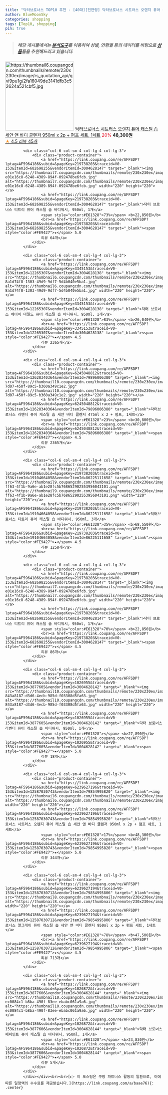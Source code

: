 ```yaml
---
title: "닥터브로너스 TOP10 추천 - [40대][전연령] 닥터브로너스 시트러스 오렌지 퓨어 캐스틸 솝 세안 앤 바디 클렌저 950ml x 2p + 펌프 세트, 1세트"
author: BlueMoonSky
categories: shopping
tags: [Top10, shopping]
pin: true
---
```


> ##### 해당 게시물에서는 [**분석도구**](https://itemscout.io/)를 이용하여 **성별**, **연령별** 등의 데이터를 바탕으로 [**상품**](https://link.coupang.com/a/baae76)들을 추천해드리고 있습니다.
<div class="container"><div class="row">
            <div class="col-6 col-sm-4 col-lg-4 col-lg-3">
                <div class="product-container">
                    <a href="https://link.coupang.com/re/AFFSDP?lptag=AF5964186&subid=&pageKey=6239627196&traceid=V0-153&itemId=12587030743&vendorItemId=79854995820" target="_blank"><img src="https://thumbnail6.coupangcdn.com/thumbnails/remote/230x230ex/image/rs_quotation_api/qvi9pu1g/2fa16049de3141dfb3c52624a521cbf5.jpg" alt="https://thumbnail6.coupangcdn.com/thumbnails/remote/230x230ex/image/rs_quotation_api/qvi9pu1g/2fa16049de3141dfb3c52624a521cbf5.jpg" width="220" height="220"></a>
                    <a href="https://link.coupang.com/re/AFFSDP?lptag=AF5964186&subid=&pageKey=6239627196&traceid=V0-153&itemId=12587030743&vendorItemId=79854995820" target="_blank">닥터브로너스 시트러스 오렌지 퓨어 캐스틸 솝 세안 앤 바디 클렌저 950ml x 2p + 펌프 세트, 1세트</a>
                    <span style="color:#E61328">20%</span> <b>48,300원</b>
                    <br><a href="https://link.coupang.com/re/AFFSDP?lptag=AF5964186&subid=&pageKey=6239627196&traceid=V0-153&itemId=12587030743&vendorItemId=79854995820" target="_blank"><span style="color:#FE9427">★</span> 4.5
                    리뷰 45개</a>
                </div>
            </div>
            
            <div class="col-6 col-sm-4 col-lg-4 col-lg-3">
                <div class="product-container">
                    <a href="https://link.coupang.com/re/AFFSDP?lptag=AF5964186&subid=&pageKey=219738203&traceid=V0-153&itemId=682698255&vendorItemId=3004628147" target="_blank"><img src="https://thumbnail7.coupangcdn.com/thumbnails/remote/230x230ex/image/retail/images/39367223956789-e01e16c8-6248-4389-894f-092478be6fcb.jpg" alt="https://thumbnail7.coupangcdn.com/thumbnails/remote/230x230ex/image/retail/images/39367223956789-e01e16c8-6248-4389-894f-092478be6fcb.jpg" width="220" height="220"></a>
                    <a href="https://link.coupang.com/re/AFFSDP?lptag=AF5964186&subid=&pageKey=219738203&traceid=V0-153&itemId=682698255&vendorItemId=3004628147" target="_blank">닥터 브로너스 티트리 퓨어 캐스틸 솝 바디워시, 950ml, 1개</a>
                    <span style="color:#E61328">73%</span> <b>22,850원</b>
                    <br><a href="https://link.coupang.com/re/AFFSDP?lptag=AF5964186&subid=&pageKey=219738203&traceid=V0-153&itemId=682698255&vendorItemId=3004628147" target="_blank"><span style="color:#FE9427">★</span> 5.0
                    리뷰 64개</a>
                </div>
            </div>
            
            <div class="col-6 col-sm-4 col-lg-4 col-lg-3">
                <div class="product-container">
                    <a href="https://link.coupang.com/re/AFFSDP?lptag=AF5964186&subid=&pageKey=3345153&traceid=V0-153&itemId=12265307&vendorItemId=3004628138" target="_blank"><img src="https://thumbnail6.coupangcdn.com/thumbnails/remote/230x230ex/image/retail/images/39366504841064-8a1d74f8-1303-49d9-9df7-5d4b040e5ba1.jpg" alt="https://thumbnail6.coupangcdn.com/thumbnails/remote/230x230ex/image/retail/images/39366504841064-8a1d74f8-1303-49d9-9df7-5d4b040e5ba1.jpg" width="220" height="220"></a>
                    <a href="https://link.coupang.com/re/AFFSDP?lptag=AF5964186&subid=&pageKey=3345153&traceid=V0-153&itemId=12265307&vendorItemId=3004628138" target="_blank">닥터 브로너스 베이비 마일드 퓨어 캐스틸 솝 바디워시, 950ml, 1개</a>
                    <span style="color:#E61328">83%</span> <b>26,040원</b>
                    <br><a href="https://link.coupang.com/re/AFFSDP?lptag=AF5964186&subid=&pageKey=3345153&traceid=V0-153&itemId=12265307&vendorItemId=3004628138" target="_blank"><span style="color:#FE9427">★</span> 4.5
                    리뷰 2365개</a>
                </div>
            </div>
            
            <div class="col-6 col-sm-4 col-lg-4 col-lg-3">
                <div class="product-container">
                    <a href="https://link.coupang.com/re/AFFSDP?lptag=AF5964186&subid=&pageKey=6245048812&traceid=V0-153&itemId=12628340364&vendorItemId=79896006380" target="_blank"><img src="https://thumbnail10.coupangcdn.com/thumbnails/remote/230x230ex/image/retail/images/2021/12/16/12/5/b7445ab7-7d07-450f-89c5-b360a349c1e2.jpg" alt="https://thumbnail10.coupangcdn.com/thumbnails/remote/230x230ex/image/retail/images/2021/12/16/12/5/b7445ab7-7d07-450f-89c5-b360a349c1e2.jpg" width="220" height="220"></a>
                    <a href="https://link.coupang.com/re/AFFSDP?lptag=AF5964186&subid=&pageKey=6245048812&traceid=V0-153&itemId=12628340364&vendorItemId=79896006380" target="_blank">닥터브로너스 라벤더 퓨어 캐스틸 솝 세안 바디 클렌저 475ml x 2 + 펌프, 1세트</a>
                    <span style="color:#E61328">23%</span> <b>30,800원</b>
                    <br><a href="https://link.coupang.com/re/AFFSDP?lptag=AF5964186&subid=&pageKey=6245048812&traceid=V0-153&itemId=12628340364&vendorItemId=79896006380" target="_blank"><span style="color:#FE9427">★</span> 4.5
                    리뷰 2365개</a>
                </div>
            </div>
            
            <div class="col-6 col-sm-4 col-lg-4 col-lg-3">
                <div class="product-container">
                    <a href="https://link.coupang.com/re/AFFSDP?lptag=AF5964186&subid=&pageKey=219738203&traceid=V0-153&itemId=19104664058&vendorItemId=86225111658" target="_blank"><img src="https://thumbnail9.coupangcdn.com/thumbnails/remote/230x230ex/image/retail/images/768d66be-ff63-4f1b-9a6e-ab1e28fc5b768652902553956043101.png" alt="https://thumbnail9.coupangcdn.com/thumbnails/remote/230x230ex/image/retail/images/768d66be-ff63-4f1b-9a6e-ab1e28fc5b768652902553956043101.png" width="220" height="220"></a>
                    <a href="https://link.coupang.com/re/AFFSDP?lptag=AF5964186&subid=&pageKey=219738203&traceid=V0-153&itemId=19104664058&vendorItemId=86225111658" target="_blank">닥터브로너스 티트리 퓨어 캐스틸 솝 바디워시, 950ml, 3개</a>
                    <span style="color:#E61328">35%</span> <b>68,550원</b>
                    <br><a href="https://link.coupang.com/re/AFFSDP?lptag=AF5964186&subid=&pageKey=219738203&traceid=V0-153&itemId=19104664058&vendorItemId=86225111658" target="_blank"><span style="color:#FE9427">★</span> 4.5
                    리뷰 1258개</a>
                </div>
            </div>
            
            <div class="col-6 col-sm-4 col-lg-4 col-lg-3">
                <div class="product-container">
                    <a href="https://link.coupang.com/re/AFFSDP?lptag=AF5964186&subid=&pageKey=219738203&traceid=V0-153&itemId=682698255&vendorItemId=3004628147" target="_blank"><img src="https://thumbnail7.coupangcdn.com/thumbnails/remote/230x230ex/image/retail/images/39367223956789-e01e16c8-6248-4389-894f-092478be6fcb.jpg" alt="https://thumbnail7.coupangcdn.com/thumbnails/remote/230x230ex/image/retail/images/39367223956789-e01e16c8-6248-4389-894f-092478be6fcb.jpg" width="220" height="220"></a>
                    <a href="https://link.coupang.com/re/AFFSDP?lptag=AF5964186&subid=&pageKey=219738203&traceid=V0-153&itemId=682698255&vendorItemId=3004628147" target="_blank">닥터 브로너스 티트리 퓨어 캐스틸 솝 바디워시, 950ml, 1개</a>
                    <span style="color:#E61328">70%</span> <b>22,850원</b>
                    <br><a href="https://link.coupang.com/re/AFFSDP?lptag=AF5964186&subid=&pageKey=219738203&traceid=V0-153&itemId=682698255&vendorItemId=3004628147" target="_blank"><span style="color:#FE9427">★</span> 4.5
                    리뷰 86개</a>
                </div>
            </div>
            
            <div class="col-6 col-sm-4 col-lg-4 col-lg-3">
                <div class="product-container">
                    <a href="https://link.coupang.com/re/AFFSDP?lptag=AF5964186&subid=&pageKey=1026955&traceid=V0-153&itemId=3877605&vendorItemId=3004628142" target="_blank"><img src="https://thumbnail10.coupangcdn.com/thumbnails/remote/230x230ex/image/retail/images/39366868945355-843a8187-d3d6-4ecb-985d-f03308d5fa63.jpg" alt="https://thumbnail10.coupangcdn.com/thumbnails/remote/230x230ex/image/retail/images/39366868945355-843a8187-d3d6-4ecb-985d-f03308d5fa63.jpg" width="220" height="220"></a>
                    <a href="https://link.coupang.com/re/AFFSDP?lptag=AF5964186&subid=&pageKey=1026955&traceid=V0-153&itemId=3877605&vendorItemId=3004628142" target="_blank">닥터 브로너스 라벤더 퓨어 캐스틸 솝 바디워시, 950ml, 1개</a>
                    <span style="color:#E61328"></span> <b>27,890원</b>
                    <br><a href="https://link.coupang.com/re/AFFSDP?lptag=AF5964186&subid=&pageKey=1026955&traceid=V0-153&itemId=3877605&vendorItemId=3004628142" target="_blank"><span style="color:#FE9427">★</span> 5.0
                    리뷰 18개</a>
                </div>
            </div>
            
            <div class="col-6 col-sm-4 col-lg-4 col-lg-3">
                <div class="product-container">
                    <a href="https://link.coupang.com/re/AFFSDP?lptag=AF5964186&subid=&pageKey=6239627196&traceid=V0-153&itemId=12587030743&vendorItemId=79854995820" target="_blank"><img src="https://thumbnail6.coupangcdn.com/thumbnails/remote/230x230ex/image/rs_quotation_api/qvi9pu1g/2fa16049de3141dfb3c52624a521cbf5.jpg" alt="https://thumbnail6.coupangcdn.com/thumbnails/remote/230x230ex/image/rs_quotation_api/qvi9pu1g/2fa16049de3141dfb3c52624a521cbf5.jpg" width="220" height="220"></a>
                    <a href="https://link.coupang.com/re/AFFSDP?lptag=AF5964186&subid=&pageKey=6239627196&traceid=V0-153&itemId=12587030743&vendorItemId=79854995820" target="_blank">닥터브로너스 시트러스 오렌지 퓨어 캐스틸 솝 세안 앤 바디 클렌저 950ml x 2p + 펌프 세트, 1세트</a>
                    <span style="color:#E61328">17%</span> <b>48,300원</b>
                    <br><a href="https://link.coupang.com/re/AFFSDP?lptag=AF5964186&subid=&pageKey=6239627196&traceid=V0-153&itemId=12587030743&vendorItemId=79854995820" target="_blank"><span style="color:#FE9427">★</span> 5.0
                    리뷰 344개</a>
                </div>
            </div>
            
            <div class="col-6 col-sm-4 col-lg-4 col-lg-3">
                <div class="product-container">
                    <a href="https://link.coupang.com/re/AFFSDP?lptag=AF5964186&subid=&pageKey=6239627194&traceid=V0-153&itemId=12587030712&vendorItemId=79854995806" target="_blank"><img src="https://thumbnail8.coupangcdn.com/thumbnails/remote/230x230ex/image/rs_quotation_api/opekc6qn/ad7b127b0a23402fb098de6d6036c98f.jpg" alt="https://thumbnail8.coupangcdn.com/thumbnails/remote/230x230ex/image/rs_quotation_api/opekc6qn/ad7b127b0a23402fb098de6d6036c98f.jpg" width="220" height="220"></a>
                    <a href="https://link.coupang.com/re/AFFSDP?lptag=AF5964186&subid=&pageKey=6239627194&traceid=V0-153&itemId=12587030712&vendorItemId=79854995806" target="_blank">닥터브로너스 얼그레이 퓨어 캐스틸 솝 세안 앤 바디 클렌저 950ml x 2p + 펌프 세트, 1세트</a>
                    <span style="color:#E61328">78%</span> <b>47,500원</b>
                    <br><a href="https://link.coupang.com/re/AFFSDP?lptag=AF5964186&subid=&pageKey=6239627194&traceid=V0-153&itemId=12587030712&vendorItemId=79854995806" target="_blank"><span style="color:#FE9427">★</span> 4.5
                    리뷰 713개</a>
                </div>
            </div>
            
            <div class="col-6 col-sm-4 col-lg-4 col-lg-3">
                <div class="product-container">
                    <a href="https://link.coupang.com/re/AFFSDP?lptag=AF5964186&subid=&pageKey=1026872&traceid=V0-153&itemId=3877606&vendorItemId=3004628144" target="_blank"><img src="https://thumbnail10.coupangcdn.com/thumbnails/remote/230x230ex/image/retail/images/39366996879404-ec0084c1-b8ba-490f-83ee-ebabc061a9a6.jpg" alt="https://thumbnail10.coupangcdn.com/thumbnails/remote/230x230ex/image/retail/images/39366996879404-ec0084c1-b8ba-490f-83ee-ebabc061a9a6.jpg" width="220" height="220"></a>
                    <a href="https://link.coupang.com/re/AFFSDP?lptag=AF5964186&subid=&pageKey=1026872&traceid=V0-153&itemId=3877606&vendorItemId=3004628144" target="_blank">닥터 브로너스 페퍼민트 퓨어 캐스틸 솝 바디워시, 950ml, 1개</a>
                    <span style="color:#E61328"></span> <b>23,830원</b>
                    <br><a href="https://link.coupang.com/re/AFFSDP?lptag=AF5964186&subid=&pageKey=1026872&traceid=V0-153&itemId=3877606&vendorItemId=3004628144" target="_blank"><span style="color:#FE9427">★</span> 5.0
                    리뷰 5개</a>
                </div>
            </div>
            </div></div><br><br>[👉 이 포스팅은 쿠팡 파트너스 활동의 일환으로, 이에 따른 일정액의 수수료를 제공받습니다.](https://link.coupang.com/a/baae76){: .center}